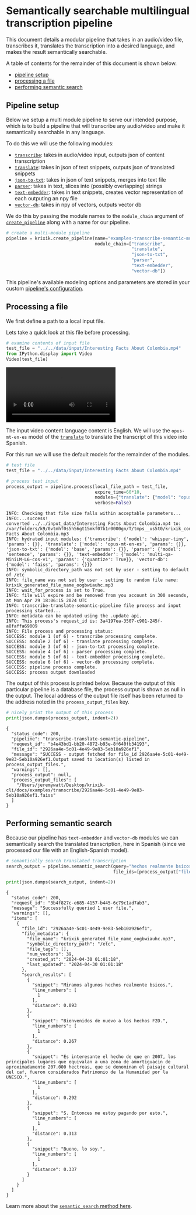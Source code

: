 # Semantically searchable multilingual transcription pipeline

This document details a modular pipeline that takes in an audio/video file, transcribes it, translates the transcription into a desired language, and makes the result semantically searchable.

A table of contents for the remainder of this document is shown below.


- [pipeline setup](#pipeline-setup)
- [processing a file](#processing-a-file)
- [performing semantic search](#performing-semantic-search)

## Pipeline setup

Below we setup a multi module pipeline to serve our intended purpose, which is to build a pipeline that will transcribe any audio/video and make it semantically searchable in any language.

To do this we will use the following modules:

- [`transcribe`](modules/transcribe.md): takes in audio/video input, outputs json of content transcription
- [`translate`](modules/translate.md): takes in json of text snippets, outputs json of translated snippets
- [`json-to-txt`](modules/json-to-txt.md): takes in json of text snippets, merges into text file
- [`parser`](modules/parser.md): takes in text, slices into (possibly overlapping) strings
- [`text-embedder`](modules/text-embedder.md): takes in text snippets, creates vector representation of each outputing an npy file
- [`vector-db`](modules/vector-db.md): takes in npy of vectors, outputs vector db

We do this by passing the module names to the `module_chain` argument of [`create_pipeline`](system/create_save_load.md) along with a name for our pipeline.


```python
# create a multi-module pipeline
pipeline = krixik.create_pipeline(name="examples-transcribe-semantic-multilingual-docs",
                                  module_chain=["transcribe",
                                                "translate",
                                                "json-to-txt",
                                                "parser",
                                                "text-embedder",
                                                "vector-db"])
```

This pipeline's available modeling options and parameters are stored in your custom [pipeline's configuration](system/create_save_load.md).

## Processing a file

We first define a path to a local input file.

Lets take a quick look at this file before processing.


```python
# examine contents of input file
test_file = "../../data/input/Interesting Facts About Colombia.mp4"
from IPython.display import Video
Video(test_file)
```




<video src="../../input_data/Interesting Facts About Colombia.mp4" controls  >
      Your browser does not support the <code>video</code> element.
    </video>



The input video content language content is English.  We will use the `opus-mt-en-es` model of the [`translate`](modules/translate.md) to translate the transcript of this video into Spanish.

For this run we will use the default models for the remainder of the modules.



```python
# test file
test_file = "../../data/input/Interesting Facts About Colombia.mp4"

# process test input
process_output = pipeline.process(local_file_path = test_file,
                                  expire_time=60*10,
                                  modules={"translate": {"model": "opus-mt-en-es"}},
                                  verbose=False)
```

    INFO: Checking that file size falls within acceptable parameters...
    INFO:...success!
    converted ../../input_data/Interesting Facts About Colombia.mp4 to: /var/folders/k9/0vtmhf0s5h56gt15mkf07b1r0000gn/T/tmps__us5t0/krixik_converted_version_Interesting Facts About Colombia.mp3
    INFO: hydrated input modules: {'transcribe': {'model': 'whisper-tiny', 'params': {}}, 'translate': {'model': 'opus-mt-en-es', 'params': {}}, 'json-to-txt': {'model': 'base', 'params': {}}, 'parser': {'model': 'sentence', 'params': {}}, 'text-embedder': {'model': 'multi-qa-MiniLM-L6-cos-v1', 'params': {'quantize': True}}, 'vector-db': {'model': 'faiss', 'params': {}}}
    INFO: symbolic_directory_path was not set by user - setting to default of /etc
    INFO: file_name was not set by user - setting to random file name: krixik_generated_file_name_oogbwiauhc.mp3
    INFO: wait_for_process is set to True.
    INFO: file will expire and be removed from you account in 300 seconds, at Mon Apr 29 18:06:15 2024 UTC
    INFO: transcribe-translate-semantic-pipeline file process and input processing started...
    INFO: metadata can be updated using the .update api.
    INFO: This process's request_id is: 3a4197ea-3507-c901-245f-a8faffa69009
    INFO: File process and processing status:
    SUCCESS: module 1 (of 6) - transcribe processing complete.
    SUCCESS: module 2 (of 6) - translate processing complete.
    SUCCESS: module 3 (of 6) - json-to-txt processing complete.
    SUCCESS: module 4 (of 6) - parser processing complete.
    SUCCESS: module 5 (of 6) - text-embedder processing complete.
    SUCCESS: module 6 (of 6) - vector-db processing complete.
    SUCCESS: pipeline process complete.
    SUCCESS: process output downloaded


The output of this process is printed below.  Because the output of this particular pipeline is a database file, the process output is shown as null in the output.  The local address of the output file itself has been returned to the address noted in the `process_output_files` key.


```python
# nicely print the output of this process
print(json.dumps(process_output, indent=2))
```

    {
      "status_code": 200,
      "pipeline": "transcribe-translate-semantic-pipeline",
      "request_id": "b4e43bd1-bb20-4872-b93e-8f640fb34193",
      "file_id": "2926aa4e-5c01-4e49-9e83-5eb10a926ef1",
      "message": "SUCCESS - output fetched for file_id 2926aa4e-5c01-4e49-9e83-5eb10a926ef1.Output saved to location(s) listed in process_output_files.",
      "warnings": [],
      "process_output": null,
      "process_output_files": [
        "/Users/jeremywatt/Desktop/krixik-cli/docs/examples/transcribe/2926aa4e-5c01-4e49-9e83-5eb10a926ef1.faiss"
      ]
    }


## Performing semantic search

Because our pipeline has `text-embedder` and `vector-db` modules we can semantically search the translated transcription, here in Spanish (since we processed our file with an English-Spanish model).  


```python
# semantically search translated transcription
search_output = pipeline.semantic_search(query="hechos realmente bsicos", 
                                         file_ids=[process_output["file_id"]])

print(json.dumps(search_output, indent=2))
```

    {
      "status_code": 200,
      "request_id": "3b4f827c-e685-4157-b445-6c79c1ad7ab3",
      "message": "Successfully queried 1 user file.",
      "warnings": [],
      "items": [
        {
          "file_id": "2926aa4e-5c01-4e49-9e83-5eb10a926ef1",
          "file_metadata": {
            "file_name": "krixik_generated_file_name_oogbwiauhc.mp3",
            "symbolic_directory_path": "/etc",
            "file_tags": [],
            "num_vectors": 39,
            "created_at": "2024-04-30 01:01:18",
            "last_updated": "2024-04-30 01:01:18"
          },
          "search_results": [
            {
              "snippet": "Miramos algunos hechos realmente bsicos.",
              "line_numbers": [
                1
              ],
              "distance": 0.093
            },
            {
              "snippet": "Bienvenidos de nuevo a los hechos F2D.",
              "line_numbers": [
                1
              ],
              "distance": 0.267
            },
            {
              "snippet": "Es interesante el hecho de que en 2007, los principales lugares que equivalan a una zona de amortiguacin de aproximadamente 207.000 hectreas, que se denominan el paisaje cultural del caf, fueron considerados Patrimonio de la Humanidad por la UNESCO.",
              "line_numbers": [
                1
              ],
              "distance": 0.292
            },
            {
              "snippet": "S. Entonces me estoy pagando por esto.",
              "line_numbers": [
                1
              ],
              "distance": 0.313
            },
            {
              "snippet": "Bueno, lo soy.",
              "line_numbers": [
                1
              ],
              "distance": 0.337
            }
          ]
        }
      ]
    }


Learn more about the [`semantic_search` method here](system/semantic_search.md).
